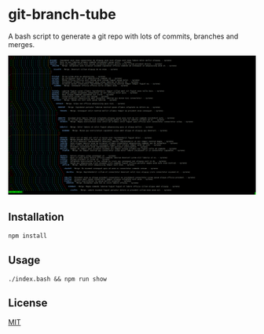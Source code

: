 # git-branch-tube
A bash script to generate a git repo with lots of commits, branches and merges.

![Screenshot](doc/git-branch-tube.png)

## Installation

    npm install

## Usage

    ./index.bash && npm run show

## License

[MIT](http://opensource.org/licenses/MIT)
